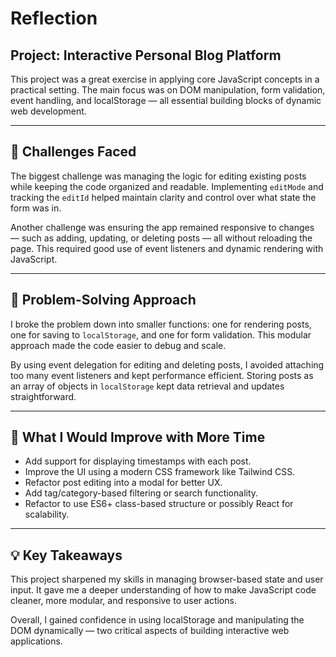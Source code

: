# Reflection

## Project: Interactive Personal Blog Platform

This project was a great exercise in applying core JavaScript concepts in a practical setting. The main focus was on DOM manipulation, form validation, event handling, and localStorage — all essential building blocks of dynamic web development.

---

## 🔧 Challenges Faced

The biggest challenge was managing the logic for editing existing posts while keeping the code organized and readable. Implementing `editMode` and tracking the `editId` helped maintain clarity and control over what state the form was in.

Another challenge was ensuring the app remained responsive to changes — such as adding, updating, or deleting posts — all without reloading the page. This required good use of event listeners and dynamic rendering with JavaScript.

---

## 🚀 Problem-Solving Approach

I broke the problem down into smaller functions: one for rendering posts, one for saving to `localStorage`, and one for form validation. This modular approach made the code easier to debug and scale.

By using event delegation for editing and deleting posts, I avoided attaching too many event listeners and kept performance efficient. Storing posts as an array of objects in `localStorage` kept data retrieval and updates straightforward.

---

## 🌱 What I Would Improve with More Time

- Add support for displaying timestamps with each post.
- Improve the UI using a modern CSS framework like Tailwind CSS.
- Refactor post editing into a modal for better UX.
- Add tag/category-based filtering or search functionality.
- Refactor to use ES6+ class-based structure or possibly React for scalability.

---

## 💡 Key Takeaways

This project sharpened my skills in managing browser-based state and user input. It gave me a deeper understanding of how to make JavaScript code cleaner, more modular, and responsive to user actions.

Overall, I gained confidence in using localStorage and manipulating the DOM dynamically — two critical aspects of building interactive web applications.
